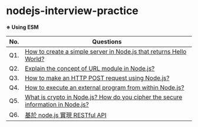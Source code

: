 # nodejs-interview-practice

**※ Using ESM**

| No.|  Questions       |
|------|------------------|
| Q1. |[How to create a simple server in Node.js that returns Hello World?](./Q1)|
| Q2. |[Explain the concept of URL module in Node.js?](./Q2)|
| Q3. |[How to make an HTTP POST request using Node.js?](./Q3)|
| Q4. |[How to execute an external program from within Node.js?](./Q4)|
| Q5. |[What is crypto in Node.js? How do you cipher the secure information in Node.js?](./Q5)|
| Q6. |[基於 node.js 實現 RESTful API](./Q6)|


